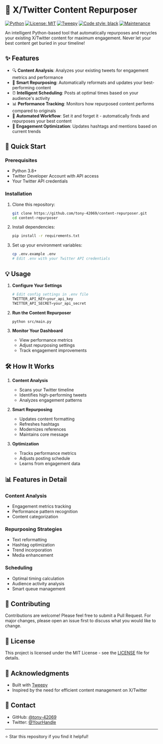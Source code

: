 # 🔄 X/Twitter Content Repurposer

[![Python](https://img.shields.io/badge/python-v3.8+-blue.svg)](https://www.python.org/)
[![License: MIT](https://img.shields.io/badge/License-MIT-yellow.svg)](https://opensource.org/licenses/MIT)
[![Tweepy](https://img.shields.io/badge/Tweepy-4.14.0-blue)](https://www.tweepy.org/)
[![Code style: black](https://img.shields.io/badge/code%20style-black-000000.svg)](https://github.com/psf/black)
[![Maintenance](https://img.shields.io/badge/Maintained%3F-yes-green.svg)](https://github.com/tony-42069/content-repurposer/graphs/commit-activity)

An intelligent Python-based tool that automatically repurposes and recycles your existing X/Twitter content for maximum engagement. Never let your best content get buried in your timeline!

## ✨ Features

- 🔍 **Content Analysis**: Analyzes your existing tweets for engagement metrics and performance
- 🔄 **Smart Repurposing**: Automatically reformats and updates your best-performing content
- ⏰ **Intelligent Scheduling**: Posts at optimal times based on your audience's activity
- 📊 **Performance Tracking**: Monitors how repurposed content performs compared to originals
- 🤖 **Automated Workflow**: Set it and forget it - automatically finds and repurposes your best content
- 🎯 **Engagement Optimization**: Updates hashtags and mentions based on current trends

## 🚀 Quick Start

### Prerequisites

- Python 3.8+
- Twitter Developer Account with API access
- Your Twitter API credentials

### Installation

1. Clone this repository:
   ```bash
   git clone https://github.com/tony-42069/content-repurposer.git
   cd content-repurposer
   ```

2. Install dependencies:
   ```bash
   pip install -r requirements.txt
   ```

3. Set up your environment variables:
   ```bash
   cp .env.example .env
   # Edit .env with your Twitter API credentials
   ```

## 💡 Usage

1. **Configure Your Settings**
   ```python
   # Edit config settings in .env file
   TWITTER_API_KEY=your_api_key
   TWITTER_API_SECRET=your_api_secret
   ```

2. **Run the Content Repurposer**
   ```bash
   python src/main.py
   ```

3. **Monitor Your Dashboard**
   - View performance metrics
   - Adjust repurposing settings
   - Track engagement improvements

## 🛠️ How It Works

1. **Content Analysis**
   - Scans your Twitter timeline
   - Identifies high-performing tweets
   - Analyzes engagement patterns

2. **Smart Repurposing**
   - Updates content formatting
   - Refreshes hashtags
   - Modernizes references
   - Maintains core message

3. **Optimization**
   - Tracks performance metrics
   - Adjusts posting schedule
   - Learns from engagement data

## 📊 Features in Detail

### Content Analysis
- Engagement metrics tracking
- Performance pattern recognition
- Content categorization

### Repurposing Strategies
- Text reformatting
- Hashtag optimization
- Trend incorporation
- Media enhancement

### Scheduling
- Optimal timing calculation
- Audience activity analysis
- Smart queue management

## 🤝 Contributing

Contributions are welcome! Please feel free to submit a Pull Request. For major changes, please open an issue first to discuss what you would like to change.

## 📝 License

This project is licensed under the MIT License - see the [LICENSE](LICENSE) file for details.

## 🙏 Acknowledgments

- Built with [Tweepy](https://www.tweepy.org/)
- Inspired by the need for efficient content management on X/Twitter

## 📧 Contact

- GitHub: [@tony-42069](https://github.com/tony-42069)
- Twitter: [@YourHandle](https://twitter.com/YourHandle)

---
⭐ Star this repository if you find it helpful!
